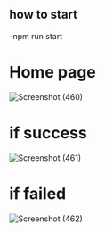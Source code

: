 ## how to start
-npm run start
# Home page
![Screenshot (460)](https://github.com/user-attachments/assets/70c56381-660c-40d9-b01d-3008ed0a1d82)
# if success
![Screenshot (461)](https://github.com/user-attachments/assets/64315224-5c94-472d-8c09-78e8bae45fee)
# if failed
![Screenshot (462)](https://github.com/user-attachments/assets/9f0b0389-eca7-410c-8a8d-d9acbdc31ec2)


